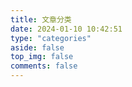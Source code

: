 ```yaml
---
title: 文章分类
date: 2024-01-10 10:42:51
type: "categories"
aside: false
top_img: false
comments: false
---
```

